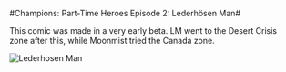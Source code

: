 #Champions: Part-Time Heroes Episode 2: Lederhösen Man#

This comic was made in a very early beta. LM went to the Desert Crisis zone after this, while Moonmist tried the Canada zone.

![Lederhosen Man](http://westkarana.com/wp-content/uploads/2009/08/champions2.jpg "Lederhosen Man")
